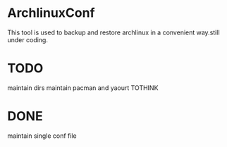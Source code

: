 # ArchlinuxConf


This tool is used to backup and restore archlinux in a convenient way.still under coding.

# TODO
maintain dirs
maintain pacman and yaourt
TOTHINK

# DONE
maintain single conf file
